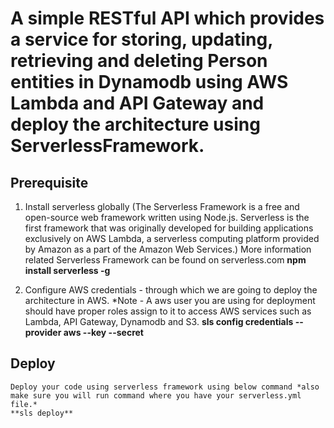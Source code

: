 # A simple RESTful API which provides a service for storing, updating, retrieving and deleting Person entities in Dynamodb using AWS Lambda and API Gateway and deploy the architecture using ServerlessFramework.

## Prerequisite 

1. Install serverless globally (The Serverless Framework is a free and open-source web framework written using Node.js. Serverless is the first framework that was originally developed for building applications exclusively on AWS Lambda, a serverless computing platform provided by Amazon as a part of the Amazon Web Services.)
    More information related Serverless Framework can be found on serverless.com
    **npm install serverless -g**

2. Configure AWS credentials - through which we are going to deploy the architecture in AWS.
    *Note - A aws user you are using for deployment should have proper roles assign to it to access AWS services such as Lambda, API Gateway, Dynamodb and S3.
    **sls config credentials --provider aws --key <Access key ID> --secret <Secret access key>**


## Deploy
    Deploy your code using serverless framework using below command *also make sure you will run command where you have your serverless.yml file.*
    **sls deploy**

